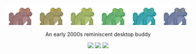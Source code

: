 <p align="center">
  <img src="images/banner.png" alt="Pidget banner"/>
</p>

<p align="center">
An early 2000s reminiscent desktop buddy
</p>

<p align="center">
<a href="https://github.com/beyonson/pidget/graphs/contributors"><img src="https://img.shields.io/github/contributors/beyonson/pidget.svg"></a>
<a href="https://github.com/beyonson/pidget/issues"><img src="https://img.shields.io/github/issues/beyonson/pidget.svg"></a>
<a href="https://github.com/beyonson/pidget/issues?q=is%3Aissue%20state%3Aclosed"><img src="https://img.shields.io/github/issues-closed/beyonson/pidget.svg">
</p>
